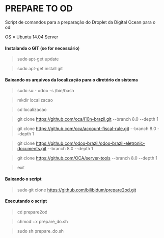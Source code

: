 # PREPARE TO OD

Script de comandos para a preparação do Droplet da Digital Ocean para o od

OS = Ubuntu 14.04 Server

#### Instalando o GIT (se for necessário)

> sudo apt-get update

> sudo apt-get install git


#### Baixando os arquivos da localização para o diretório do sistema

> sudo su - odoo -s /bin/bash

> mkdir localizacao

> cd localizacao

> git clone https://github.com/oca/l10n-brazil.git --branch 8.0 --depth 1

> git clone https://github.com/oca/account-fiscal-rule.git --branch 8.0 --depth 1

> git clone https://github.com/odoo-brazil/odoo-brazil-eletronic-documents.git --branch 8.0 --depth 1

> git clone https://github.com/OCA/server-tools --branch 8.0 --depth 1

> exit


#### Baixando o script
> sudo git clone https://github.com/bilibidum/prepare2od.git


#### Executando o script
> cd prepare2od

> chmod +x prepare_do.sh

> sudo sh prepare_do.sh
